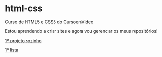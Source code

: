 # html-css
 Curso de HTML5 e CSS3 do CursoemVideo

 Estou aprendendo a criar sites e agora vou gerenciar os meus repositórios!

<a href= "https://imp41.github.io/html-css/exercícios/desafio005">1º projeto sozinho</a>

<a href= "https://github.com/Imp41/html-css/tree/main/exerc%C3%ADcios/ex024/lista002">1ª lista</a>


